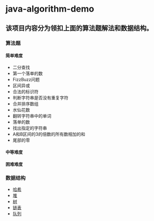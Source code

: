 # java-algorithm-demo
## 该项目内容分为领扣上面的算法题解法和数据结构。

### 算法题
 #### 简单难度
  - 二分查找
  - 第一个落单的数
  - FizzBuzz问题
  - 区间异或
  - 合法的标识符
  - 判断字符串是否没有重复字符
  - 合并排序数组
  - 水仙花数
  - 翻转字符串中的单词
  - 落单的数
  - 找出指定的字符串
  - A和B区间的3的倍数的所有数相加的和
  - 尾部的零
 #### 中等难度
 #### 困难难度
 
 ### 数据结构
 - [哈希](https://github.com/q297218757/java-algorithm-demo/tree/master/src/com/java/structure/hash)
 - [堆](https://github.com/q297218757/java-algorithm-demo/tree/master/src/com/java/structure/heap)
 - [树](https://github.com/q297218757/java-algorithm-demo/tree/master/src/com/java/structure/tree)
 - [链表](https://github.com/q297218757/java-algorithm-demo/tree/master/src/com/java/structure/link)
 - [队列](https://github.com/q297218757/java-algorithm-demo/tree/master/src/com/java/structure/queue)
